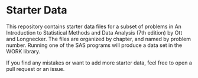 # Starter Data
This repository contains starter data files for a subset of problems in An Introduction to Statistical Methods and Data Analysis (7th edition) by Ott and Longnecker. The files are organized by chapter, and named by problem number. Running one of the SAS programs will produce a data set in the WORK library.

If you find any mistakes or want to add more starter data, feel free to open a pull request or an issue.
